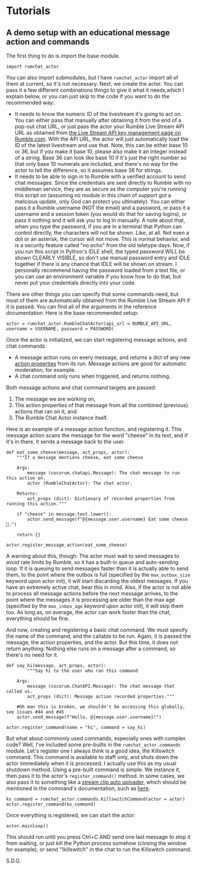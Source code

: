 # Tutorials

## A demo setup with an educational message action and commands

The first thing to do is import the base module.

```
import rumchat_actor
```

You can also import submodules, but I have `rumchat_actor` import all of them at current, so it's not necessary.
Next, we create the actor. You can pass it a few different combinations things to give it what it needs,which I explain below, or you can just skip to the code if you want to do the recommended way:

- It needs to know the numeric ID of the livestream it's going to act on. You can either pass that manually after obtaining it from the end of a pop-out chat URL, or just pass the actor your Rumble Live Stream API URL as obtained from [the Live Stream API key management page on Rumble.com](https://rumble.com/account/livestream-api). With the API URL, the actor will just automatically load the ID of the latest livestream and use that. Note, this can be either base 10 or 36, but if you make it base 10, please also make it an integer instead of a string. Base 36 can look like base 10 if it's just the right number so that only base 10 numerals are included, and there's no way for the actor to tell the difference, so it assumes base 36 for strings.
- It needs to be able to sign in to Rumble with a verified account to send chat messages. Since the credentials are sent directly to Rumble with no middleman service, they are as secure as the computer you're running this script on (assuming no module in this chain of support got a malicious update, only God can protect you ultimately). You can either pass it a Rumble username (NOT the email) and a password, or pass it a username and a session token (you would do that for saving logins), or pass it nothing and it will ask you to log in manually. A note about that, when you type the password, if you are in a terminal that Python can control directly, the characters will not be shown. Like, at all. Not even a dot or an asterisk, the cursor will not move. This is normal behavior, and is a security feature called "no echo" from the old teletype days. Now, if you run this script in Python's IDLE shell, the typed password WILL be shown CLEARLY VISIBLE, so don't use manual password entry and IDLE together if there is any chance that IDLE will be shown on stream. I personally recommend having the password loaded from a text file, or you can use an environment variable if you know how to do that, but never put your credentials directly into your code.

There are other things you can specify that some commands need, but most of them are automatically obtained from the Rumble Live Stream API if it is passed. You can find all of the arguments in the reference documentation. Here is the base recommended setup:

```
actor = rumchat_actor.RumbleChatActor(api_url = RUMBLE_API_URL, username = USERNAME, password = PASSWORD)
```

Once the actor is initialized, we can start registering message actions, and chat commands.
- A message action runs on every message, and returns a dict of any new [action properties](action_properties.md) from its run. Message actions are good for automatic moderation, for example.
- A chat command only runs when triggered, and returns nothing.

Both message actions and chat command targets are passed:
1. The message we are working on,
2. The action properties of that message from all the combined (previous) actions that ran on it, and
3. The Rumble Chat Actor instance itself.

Here is an example of a message action function, and registering it. This message action scans the message for the word "cheese" in its text, and if it's in there, it sends a message back to the user.

```
def eat_some_cheese(message, act_props, actor):
    """If a message mentions cheese, eat some cheese

    Args:
        message (cocorum.chatapi.Message): The chat message to run this action on.
        actor (RumbleChatActor): The chat actor.

    Returns:
        act_props (dict): Dictionary of recorded properties from running this action."""

    if "cheese" in message.text.lower():
        actor.send_message(f"@{message.user.username} Eat some cheese 🧀.")
    
    return {}

actor.register_message_action(eat_some_cheese)
```

A warning about this, though: The actor must wait to send messages to avoid rate limits by Rumble, so it has a built-in queue and auto-sending loop. If it is queuing to send messages faster than it is actually able to send them, to the point where the outbox is full (specified by the  `max_outbox_size` keyword upon actor init), it will start discarding the oldest messages. If you have an extremely active chat, bear this in mind. Also, if the actor is not able to process all message actions before the next message arrives, to the point where the messages it is processing are older than the max age (specified by the  `max_inbox_age` keyword upon actor init), it will skip them too. As long as, on average, the actor can work faster than the chat, everything should be fine.

And now, creating and registering a basic chat command. We must specify the name of the command, and the callable to be run. Again, it is passed the message, the action properties, and the actor. But this time, it does not return anything: Nothing else runs on a message after a command, so there's no need for it.

```
def say_hi(message, act_props, actor):
        """Say hi to the user who ran this command

    Args:
        message (cocorum.ChatAPI.Message): The chat message that called us.
        act_props (dict): Message action recorded properties."""
        
    #Oh man this is broken, we shouldn't be accessing this globally, see issues #44 and #45
    actor.send_message(f"Hello, @{message.user.username}!")

actor.register_command(name = "hi", command = say_hi)
```

But what about commonly used commands, especially ones with complex code? Well, I've included some pre-builts in the `rumchat_actor.commands` module. Let's register one I always think is a good idea, the Killswitch command. This command is available to staff only, and shuts down the actor immediately when it is processed. I actually use this as my usual shutdown method. Using a pre-built command is simple. We instance it, then pass it to the actor's `register_command()` method. In some cases, we also pass it to something like a [stream clip auto uploader](../modules_ref/misc/#rumchat_actor.misc.ClipUploader), which should be mentioned in the command's documentation, such as [here](../modules_ref/commands/#rumchat_actor.commands.ClipReplayBufferCommand).

```
ks_command = rumchat_actor.commands.KillswitchCommand(actor = actor)
actor.register_command(ks_command)
```

Once everything is registered, we can start the actor:

```
actor.mainloop()
```

This should run until you press Ctrl+C AND send one last message to stop it from waiting, or just kill the Python process somehow (closing the window for example), or send "!killswitch" in the chat to run the Killswitch command.

S.D.G.
